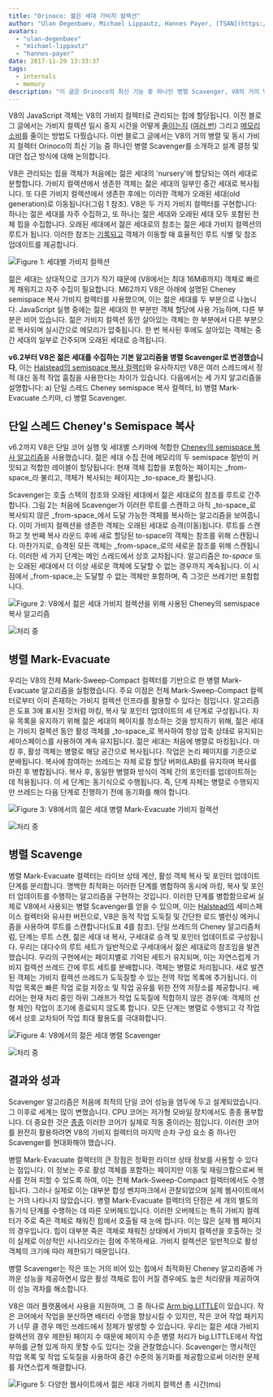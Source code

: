 ```yaml
---
title: "Orinoco: 젊은 세대 가비지 컬렉션"
author: "Ulan Degenbaev, Michael Lippautz, Hannes Payer, [TSAN](https://github.com/google/sanitizers/wiki/ThreadSanitizerCppManual)의 친구들"
avatars:
  - "ulan-degenbaev"
  - "michael-lippautz"
  - "hannes-payer"
date: 2017-11-29 13:33:37
tags:
  - internals
  - memory
description: "이 글은 Orinoco의 최신 기능 중 하나인 병렬 Scavenger, V8의 거의 병렬 및 동시 가비지 컬렉터에 대해서 소개합니다."
---
```

V8의 JavaScript 객체는 V8의 가비지 컬렉터로 관리되는 힙에 할당됩니다. 이전 블로그 글에서는 가비지 컬렉션 일시 중지 시간을 어떻게 [줄이는지](/blog/jank-busters) ([여러 번](/blog/orinoco)) 그리고 [메모리 소비](/blog/optimizing-v8-memory)를 줄이는 방법도 다뤘습니다. 이번 블로그 글에서는 V8의 거의 병렬 및 동시 가비지 컬렉터 Orinoco의 최신 기능 중 하나인 병렬 Scavenger를 소개하고 설계 결정 및 대안 접근 방식에 대해 논의합니다.

<!--truncate-->
V8은 관리되는 힙을 객체가 처음에는 젊은 세대의 'nursery'에 할당되는 여러 세대로 분할합니다. 가비지 컬렉션에서 생존한 객체는 젊은 세대의 일부인 중간 세대로 복사됩니다. 또 다른 가비지 컬렉션에서 생존한 후에는 이러한 객체가 오래된 세대(old generation)로 이동됩니다(그림 1 참조). V8은 두 가지 가비지 컬렉터를 구현합니다: 하나는 젊은 세대를 자주 수집하고, 또 하나는 젊은 세대와 오래된 세대 모두 포함된 전체 힙을 수집합니다. 오래된 세대에서 젊은 세대로의 참조는 젊은 세대 가비지 컬렉션의 루트가 됩니다. 이러한 참조는 [기록되고](/blog/orinoco) 객체가 이동할 때 효율적인 루트 식별 및 참조 업데이트를 제공합니다.

![Figure 1: 세대별 가비지 컬렉션](/_img/orinoco-parallel-scavenger/generational-gc.png)

젊은 세대는 상대적으로 크기가 작기 때문에 (V8에서는 최대 16MiB까지) 객체로 빠르게 채워지고 자주 수집이 필요합니다. M62까지 V8은 아래에 설명된 Cheney semispace 복사 가비지 컬렉터를 사용했으며, 이는 젊은 세대를 두 부분으로 나눕니다. JavaScript 실행 중에는 젊은 세대의 한 부분만 객체 할당에 사용 가능하며, 다른 부분은 비어 있습니다. 젊은 가비지 컬렉션 동안 살아있는 객체는 한 부분에서 다른 부분으로 복사되며 실시간으로 메모리가 압축됩니다. 한 번 복사된 후에도 살아있는 객체는 중간 세대의 일부로 간주되며 오래된 세대로 승격됩니다.

**v6.2부터 V8은 젊은 세대를 수집하는 기본 알고리즘을 병렬 Scavenger로 변경했습니다**, 이는 [Halstead의 semispace 복사 컬렉터](https://dl.acm.org/citation.cfm?id=802017)와 유사하지만 V8은 여러 스레드에서 정적 대신 동적 작업 훔침을 사용한다는 차이가 있습니다. 다음에서는 세 가지 알고리즘을 설명합니다: a) 단일 스레드 Cheney semispace 복사 컬렉터, b) 병렬 Mark-Evacuate 스키마, c) 병렬 Scavenger.

## 단일 스레드 Cheney's Semispace 복사

v6.2까지 V8은 단일 코어 실행 및 세대별 스키마에 적합한 [Cheney의 semispace 복사 알고리즘](https://dl.acm.org/citation.cfm?doid=362790.362798)을 사용했습니다. 젊은 세대 수집 전에 메모리의 두 semispace 절반이 커밋되고 적합한 레이블이 할당됩니다: 현재 객체 집합을 포함하는 페이지는 _from-space_라 불리고, 객체가 복사되는 페이지는 _to-space_라 불립니다.

Scavenger는 호출 스택의 참조와 오래된 세대에서 젊은 세대로의 참조를 루트로 간주합니다. 그림 2는 처음에 Scavenger가 이러한 루트를 스캔하고 아직 _to-space_로 복사되지 않은 _from-space_에서 도달 가능한 객체를 복사하는 알고리즘을 보여줍니다. 이미 가비지 컬렉션을 생존한 객체는 오래된 세대로 승격(이동)됩니다. 루트를 스캔하고 첫 번째 복사 라운드 후에 새로 할당된 to-space의 객체는 참조를 위해 스캔됩니다. 마찬가지로, 승격된 모든 객체는 _from-space_로의 새로운 참조를 위해 스캔됩니다. 이러한 세 가지 단계는 메인 스레드에서 상호 교차됩니다. 알고리즘은 _to-space_ 또는 오래된 세대에서 더 이상 새로운 객체에 도달할 수 없는 경우까지 계속됩니다. 이 시점에서 _from-space_는 도달할 수 없는 객체만 포함하며, 즉 그것은 쓰레기만 포함합니다.

![Figure 2: V8에서 젊은 세대 가비지 컬렉션을 위해 사용된 Cheney의 semispace 복사 알고리즘](/_img/orinoco-parallel-scavenger/cheneys-semispace-copy.png)

![처리 중](/_img/orinoco-parallel-scavenger/cheneys-semispace-copy-processing.png)

## 병렬 Mark-Evacuate

우리는 V8의 전체 Mark-Sweep-Compact 컬렉터를 기반으로 한 병렬 Mark-Evacuate 알고리즘을 실험했습니다. 주요 이점은 전체 Mark-Sweep-Compact 컬렉터로부터 이미 존재하는 가비지 컬렉션 인프라를 활용할 수 있다는 점입니다. 알고리즘은 도표 3에 표시된 것처럼 마킹, 복사 및 포인터 업데이트의 세 단계로 구성됩니다. 자유 목록을 유지하기 위해 젊은 세대의 페이지를 청소하는 것을 방지하기 위해, 젊은 세대는 가비지 컬렉션 동안 활성 객체를 _to-space_로 복사하여 항상 압축 상태로 유지되는 세미스페이스를 사용하여 계속 유지됩니다. 젊은 세대는 처음에 병렬로 마킹됩니다. 마킹 후, 활성 객체는 병렬로 해당 공간으로 복사됩니다. 작업은 논리 페이지를 기준으로 분배됩니다. 복사에 참여하는 쓰레드는 자체 로컬 할당 버퍼(LAB)를 유지하며 복사를 마친 후 병합됩니다. 복사 후, 동일한 병렬화 방식이 객체 간의 포인터를 업데이트하는 데 적용됩니다. 이 세 단계는 동기식으로 수행됩니다. 즉, 단계 자체는 병렬로 수행되지만 쓰레드는 다음 단계로 진행하기 전에 동기화를 해야 합니다.

![Figure 3: V8에서의 젊은 세대 병렬 Mark-Evacuate 가비지 컬렉션](/_img/orinoco-parallel-scavenger/parallel-mark-evacuate.png)

![처리 중](/_img/orinoco-parallel-scavenger/parallel-mark-evacuate-processing.png)

## 병렬 Scavenge

병렬 Mark-Evacuate 컬렉터는 라이브 상태 계산, 활성 객체 복사 및 포인터 업데이트 단계를 분리합니다. 명백한 최적화는 이러한 단계를 병합하여 동시에 마킹, 복사 및 포인터 업데이트를 수행하는 알고리즘을 구현하는 것입니다. 이러한 단계를 병합함으로써 실제로 V8에서 사용되는 병렬 Scavenger를 얻을 수 있으며, 이는 [Halstead의](https://dl.acm.org/citation.cfm?id=802017) 세미스페이스 컬렉터와 유사한 버전으로, V8은 동적 작업 도둑질 및 간단한 로드 밸런싱 메커니즘을 사용하여 루트를 스캔합니다(도표 4를 참조). 단일 쓰레드의 Cheney 알고리즘처럼, 단계는 루트 스캔, 젊은 세대 내 복사, 구세대로 승격 및 포인터 업데이트로 구성됩니다. 우리는 대다수의 루트 세트가 일반적으로 구세대에서 젊은 세대로의 참조임을 발견했습니다. 우리의 구현에서는 페이지별로 기억된 세트가 유지되며, 이는 자연스럽게 가비지 컬렉션 쓰레드 간에 루트 세트를 분배합니다. 객체는 병렬로 처리됩니다. 새로 발견된 객체는 가비지 컬렉션 쓰레드가 도둑질할 수 있는 전역 작업 목록에 추가됩니다. 이 작업 목록은 빠른 작업 로컬 저장소 및 작업 공유를 위한 전역 저장소를 제공합니다. 배리어는 현재 처리 중인 하위 그래프가 작업 도둑질에 적합하지 않은 경우(예: 객체의 선형 체인) 작업이 조기에 종료되지 않도록 합니다. 모든 단계는 병렬로 수행되고 각 작업에서 상호 교차되어 작업 최대 활용도를 극대화합니다.

![Figure 4: V8에서의 젊은 세대 병렬 Scavenger](/_img/orinoco-parallel-scavenger/parallel-scavenge.png)

![처리 중](/_img/orinoco-parallel-scavenger/parallel-scavenge-processing.png)

## 결과와 성과

Scavenger 알고리즘은 처음에 최적의 단일 코어 성능을 염두에 두고 설계되었습니다. 그 이후로 세계는 많이 변했습니다. CPU 코어는 저가형 모바일 장치에서도 종종 풍부합니다. 더 중요한 것은 [종종](https://dl.acm.org/citation.cfm?id=2968469) 이러한 코어가 실제로 작동 중이라는 점입니다. 이러한 코어를 완전히 활용하려면 V8의 가비지 컬렉터의 마지막 순차 구성 요소 중 하나인 Scavenger를 현대화해야 했습니다.

병렬 Mark-Evacuate 컬렉터의 큰 장점은 정확한 라이브 상태 정보를 사용할 수 있다는 점입니다. 이 정보는 주로 활성 객체를 포함하는 페이지만 이동 및 재링크함으로써 복사를 전혀 피할 수 있도록 하여, 이는 전체 Mark-Sweep-Compact 컬렉터에서도 수행됩니다. 그러나 실제로 이는 대부분 합성 벤치마크에서 관찰되었으며 실제 웹사이트에서는 거의 나타나지 않았습니다. 병렬 Mark-Evacuate 컬렉터의 단점은 세 개의 별도의 동기식 단계를 수행하는 데 따른 오버헤드입니다. 이러한 오버헤드는 특히 가비지 컬렉터가 주로 죽은 객체로 채워진 힙에서 호출될 때 눈에 띕니다. 이는 많은 실제 웹 페이지의 경우입니다. 힙이 대부분 죽은 객체로 채워진 상태에서 가비지 컬렉션을 호출하는 것이 실제로 이상적인 시나리오라는 점에 주목하세요. 가비지 컬렉션은 일반적으로 활성 객체의 크기에 따라 제한되기 때문입니다.

병렬 Scavenger는 작은 또는 거의 비어 있는 힙에서 최적화된 Cheney 알고리즘에 가까운 성능을 제공하면서 많은 활성 객체로 힙이 커질 경우에도 높은 처리량을 제공하여 이 성능 격차를 해소합니다.

V8은 여러 플랫폼에서 사용을 지원하며, 그 중 하나로 [Arm big.LITTLE](https://developer.arm.com/technologies/big-little)이 있습니다. 작은 코어에서 작업을 분산하면 배터리 수명을 향상시킬 수 있지만, 작은 코어 작업 패키지가 너무 클 경우 메인 쓰레드에서 정체가 발생할 수 있습니다. 우리는 젊은 세대 가비지 컬렉션의 경우 제한된 페이지 수 때문에 페이지 수준 병렬 처리가 big.LITTLE에서 작업 부하를 균형 있게 하지 못할 수도 있다는 것을 관찰했습니다. Scavenger는 명시적인 작업 목록 및 작업 도둑질을 사용하여 중간 수준의 동기화를 제공함으로써 이러한 문제를 자연스럽게 해결합니다.

![Figure 5: 다양한 웹사이트에서 젊은 세대 가비지 컬렉션 총 시간(ms)](/_img/orinoco-parallel-scavenger/results.png)
